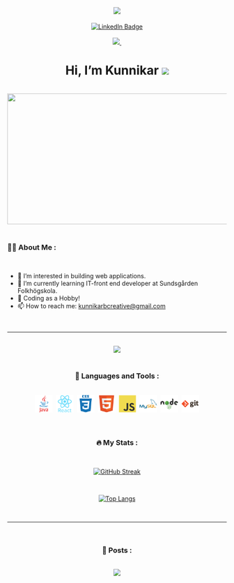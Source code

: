 <div id="header" align="center">
  <img src="https://media.giphy.com/media/v1.Y2lkPTc5MGI3NjExcml3YmY0ZXRyYXNnM3dxaWV4bXdid3hzbzRnY2o1bGlqd3llb3JiaSZlcD12MV9pbnRlcm5hbF9naWZfYnlfaWQmY3Q9cw/jTHti8z6rjrUZmBgOp/giphy.gif"
>
 <br> <br>
<div id="badges">
  <a href="https://www.linkedin.com/in/kunnikar/">
    <img src="https://img.shields.io/badge/LinkedIn-blue?style=for-the-badge&logo=linkedin&logoColor=white" alt="LinkedIn Badge"/>
  </a>
 </div> 
  <br>
  <a href="https://www.facebook.com/KunnikarB/">
    <img src="https://img.shields.io/badge/facebook-blue?logo=facebook&logoColor=white&style=for-the-badge alt="Facebook Badge"/>
  </a>
  
<img src="https://komarev.com/ghpvc/?username=KunnikarB&style=flat-square&color=blue" alt=""/>

</div>

<div align="center">
  <h1>
  Hi, I’m Kunnikar
  <img src="https://media.giphy.com/media/hvRJCLFzcasrR4ia7z/giphy.gif" width="30px"/>
</h1>
  <br>
  <img src="https://media.giphy.com/media/v1.Y2lkPTc5MGI3NjExZWlwemw2bG5veXRsYzcxbXBpeHprcHA4cWVicW1sYzN3Nmt2czFjbSZlcD12MV9pbnRlcm5hbF9naWZfYnlfaWQmY3Q9Zw/L1R1tvI9svkIWwpVYr/giphy.gif" width="600" height="300"/>
</div>


<br>

### :woman_technologist: About Me :
<br>

-  :cherry_blossom: I’m interested in building web applications.<br>
-  🌱 I’m currently learning IT-front end developer at Sundsgården Folkhögskola.<br>
-  💞️ Coding as a Hobby! <br>
-  📫 How to reach me: kunnikarbcreative@gmail.com<br>

<br>

<div align="center">
  
---
<br>
<!-- BLOG-POST-LIST:START -->
<img src="https://media.giphy.com/media/v1.Y2lkPTc5MGI3NjExM3MwcG40eTlxNHIydDlzZngyYXJlYnFuOGdiZjcwanUzbTVpN3g4MCZlcD12MV9pbnRlcm5hbF9naWZfYnlfaWQmY3Q9Zw/4KzpjLvJjJknJ5Xuak/giphy.gif" />
<!-- BLOG-POST-LIST:END -->
<br> 
<!-- BLOG-POST-LIST:START -->
<br>

### :magnet: Languages and Tools :
<br>
<div>
  <img src="https://github.com/devicons/devicon/blob/master/icons/java/java-original-wordmark.svg" title="Java" alt="Java" width="40" height="40"/>&nbsp;
  <img src="https://github.com/devicons/devicon/blob/master/icons/react/react-original-wordmark.svg" title="React" alt="React" width="40" height="40"/>&nbsp; 
  <img src="https://github.com/devicons/devicon/blob/master/icons/css3/css3-plain-wordmark.svg"  title="CSS3" alt="CSS" width="40" height="40"/>&nbsp;
  <img src="https://github.com/devicons/devicon/blob/master/icons/html5/html5-original.svg" title="HTML5" alt="HTML" width="40" height="40"/>&nbsp;
  <img src="https://github.com/devicons/devicon/blob/master/icons/javascript/javascript-original.svg" title="JavaScript" alt="JavaScript" width="40" height="40"/>&nbsp;
  <img src="https://github.com/devicons/devicon/blob/master/icons/mysql/mysql-original-wordmark.svg" title="MySQL"  alt="MySQL" width="40" height="40"/>&nbsp;
  <img src="https://github.com/devicons/devicon/blob/master/icons/nodejs/nodejs-original-wordmark.svg" title="NodeJS" alt="NodeJS" width="40" height="40"/>&nbsp;
  <img src="https://github.com/devicons/devicon/blob/master/icons/git/git-original-wordmark.svg" title="Git" **alt="Git" width="40" height="40"/>
</div>
<br>


<br>

### :fire: My Stats :
<br>

[![GitHub Streak](http://github-readme-streak-stats.herokuapp.com?user=KunnikarB&theme=dark&background=000000)](https://git.io/streak-stats)

<br>

[![Top Langs](https://github-readme-stats.vercel.app/api/top-langs/?username=kunnikarb&layout=compact&theme=vision-friendly-dark)](https://github.com/anuraghazra/github-readme-stats)

<br>

---
<br>


### :love_letter: Posts :
<br>


<img src="https://media.giphy.com/media/v1.Y2lkPTc5MGI3NjExcmhsM202bWd5ZDhzZmY0eHl3bm93ZWV3YmF3aG14N28weWl1cml4MiZlcD12MV9pbnRlcm5hbF9naWZfYnlfaWQmY3Q9Zw/S5KZi75Jq0oqaFKGQf/giphy.gif" />
<!-- BLOG-POST-LIST:END -->

</div>
